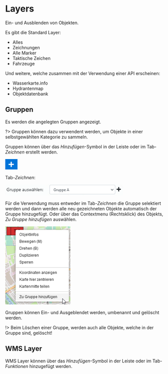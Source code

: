 # Layers

Ein- und Ausblenden von Objekten.

Es gibt die Standard Layer:
 - Alles
 - Zeichnungen
 - Alle Marker
 - Taktische Zeichen
 - Fahrzeuge

Und weitere, welche zusammen mit der Verwendung einer API erscheinen:
 - Wasserkarte.info
 - Hydrantenmap
 - Objektdatenbank

## Gruppen

Es werden die angelegten Gruppen angezeigt.

?> Gruppen können dazu verwendent werden, um Objekte in einer selbstgewählten Kategorie zu sammeln.

Gruppen können über das *Hinzufügen*-Symbol in der Leiste oder im Tab-*Zeichnen* erstellt werden.

![](../assets/img/plus-blue.png)

Tab-*Zeichnen*:

![](../assets/img/draw-group-container.png)

Für die Verwendung muss entweder im Tab-*Zeichnen* die Gruppe selektiert werden und dann werden alle neu gezeichneten Objekte automatisch der Gruppe hinzugefügt. Oder über das Contextmenu (Rechtsklick) des Objekts, *Zu Gruppe hinzufügen* auswählen.

![](../assets/img/contextmenu-add-group.png)

Gruppen können Ein- und Ausgeblendet werden, umbenannt und gelöscht werden. 

!> Beim Löschen einer Gruppe, werden auch alle Objekte, welche in der Gruppe sind, gelöscht!

## WMS Layer

WMS Layer können über das *Hinzufügen*-Symbol in der Leiste oder im Tab-*Funktionen* hinzugefügt werden.